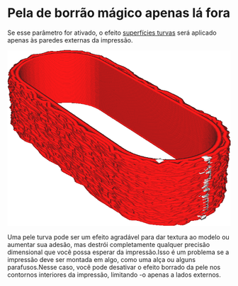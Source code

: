 Pela de borrão mágico apenas lá fora
====
Se esse parâmetro for ativado, o efeito [superfícies turvas](Magic_fuzzy_skin_enabled.md) será aplicado apenas às paredes externas da impressão.

![O exterior está borrado, mas o interior não é](../../../articles/images/magic_fuzzy_skin_outside_only.png)

Uma pele turva pode ser um efeito agradável para dar textura ao modelo ou aumentar sua adesão, mas destrói completamente qualquer precisão dimensional que você possa esperar da impressão.Isso é um problema se a impressão deve ser montada em algo, como uma alça ou alguns parafusos.Nesse caso, você pode desativar o efeito borrado da pele nos contornos interiores da impressão, limitando -o apenas a lados externos.